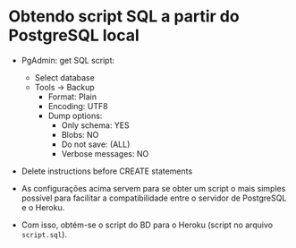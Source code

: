 # Obtendo script SQL a partir do PostgreSQL local

- PgAdmin: get SQL script:

  - Select database
  - Tools -> Backup
    - Format: Plain
    - Encoding: UTF8
    - Dump options:
      - Only schema: YES
      - Blobs: NO
      - Do not save: (ALL)
      - Verbose messages: NO

- Delete instructions before CREATE statements
- As configurações acima servem para se obter um script o mais simples possível para facilitar a compatibilidade entre o servidor de PostgreSQL e o Heroku.
- Com isso, obtém-se o script do BD para o Heroku (script no arquivo `script.sql`).
